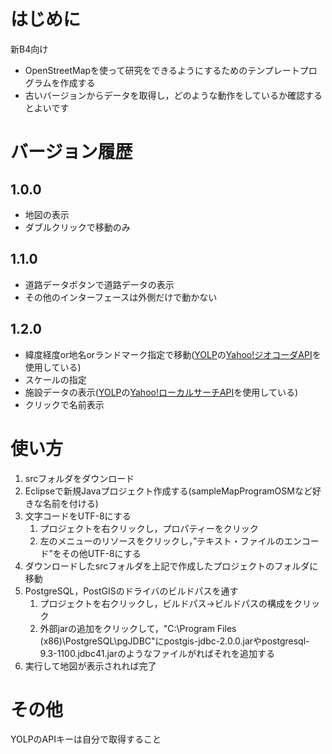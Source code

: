 
# はじめに
新B4向け

* OpenStreetMapを使って研究をできるようにするためのテンプレートプログラムを作成する
* 古いバージョンからデータを取得し，どのような動作をしているか確認するとよいです

# バージョン履歴
## 1.0.0
* 地図の表示
* ダブルクリックで移動のみ

## 1.1.0
* 道路データボタンで道路データの表示
* その他のインターフェースは外側だけで動かない

## 1.2.0
* 緯度経度or地名orランドマーク指定で移動([YOLP](http://developer.yahoo.co.jp/webapi/map/)の[Yahoo!ジオコーダAPI](http://developer.yahoo.co.jp/webapi/map/openlocalplatform/v1/geocoder.html)を使用している)
* スケールの指定
* 施設データの表示([YOLP](http://developer.yahoo.co.jp/webapi/map/)の[Yahoo!ローカルサーチAPI](http://developer.yahoo.co.jp/webapi/map/openlocalplatform/v1/localsearch.html)を使用している)
* クリックで名前表示



# 使い方
1. srcフォルダをダウンロード
1. Eclipseで新規Javaプロジェクト作成する(sampleMapProgramOSMなど好きな名前を付ける)
1. 文字コードをUTF-8にする
	1. プロジェクトを右クリックし，プロパティーをクリック
	1. 左のメニューのリソースをクリックし，”テキスト・ファイルのエンコード”をその他UTF-8にする
1. ダウンロードしたsrcフォルダを上記で作成したプロジェクトのフォルダに移動
1. PostgreSQL，PostGISのドライバのビルドパスを通す
	1. プロジェクトを右クリックし，ビルドパス->ビルドパスの構成をクリック
	1. 外部jarの追加をクリックして，"C:\Program Files (x86)\PostgreSQL\pgJDBC"にpostgis-jdbc-2.0.0.jarやpostgresql-9.3-1100.jdbc41.jarのようなファイルがればそれを追加する
1. 実行して地図が表示されれば完了

# その他
YOLPのAPIキーは自分で取得すること

